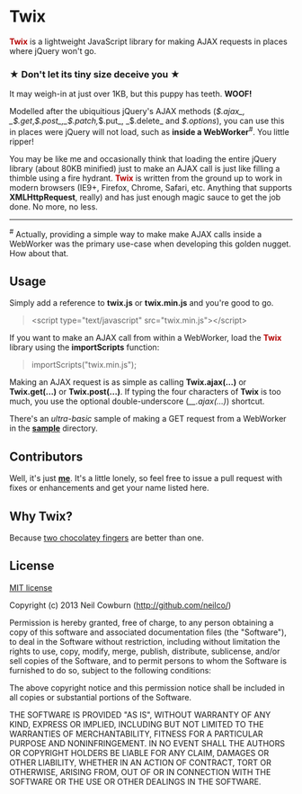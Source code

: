 # Twix

__<span style="color: rgb(180,0,0);">Twix</span>__ is a lightweight JavaScript library for making AJAX requests in places where jQuery won't go.

### ★ Don't let its tiny size deceive you ★

It may weigh-in at just over 1KB, but this puppy has teeth. __WOOF!__ 

Modelled after the ubiquitious jQuery's AJAX methods (_$.ajax_, _$.get_,_$.post_,_$.patch,_$.put_, _$.delete_ and _$.options_), you can use this in places were jQuery will not load, such as __inside a WebWorker__<sup>#</sup>. You little ripper!

You may be like me and occasionally think that loading the entire jQuery library (about 80KB minified) just to make an AJAX call is just like filling a thimble using a fire hydrant. __<span style="color: rgb(180,0,0);">Twix</span>__ is written from the ground up to work in modern browsers (IE9+, Firefox, Chrome, Safari, etc. Anything that supports __XMLHttpRequest__, really) and has just enough magic sauce to get the job done. No more, no less. 

---

<sup>#</sup> Actually, providing a simple way to make make AJAX calls inside a WebWorker was the primary use-case when developing this golden nugget. How about that.

## Usage 

Simply add a reference to __twix.js__ or __twix.min.js__ and you're good to go. 

> &lt;script type="text/javascript" src="twix.min.js">&lt;/script>

If you want to make an AJAX call from within a WebWorker, load the __<span style="color: rgb(180,0,0);">Twix</span>__ library using the __importScripts__ function:

> importScripts("twix.min.js");

Making an AJAX request is as simple as calling __Twix.ajax(...)__ or __Twix.get(...)__ or __Twix.post(...)__. If typing the four characters of __Twix__ is too much, you use the optional double-underscore (*__.ajax(...)*) shortcut. 

There's an _ultra-basic_ sample of making a GET request from a WebWorker in the [__sample__](http://github.com/neilco/twix/sample/) directory. 

## Contributors

Well, it's just [__me__](http://github.com/neilco/). It's a little lonely, so feel free to issue a pull request with fixes or enhancements and get your name listed here.


## Why Twix?

Because [two chocolatey fingers](http://www.twix.com) are better than one. 

## License

[MIT license](http://neil.mit-license.org)

Copyright (c) 2013 Neil Cowburn (http://github.com/neilco/)

Permission is hereby granted, free of charge, to any person obtaining a copy
of this software and associated documentation files (the "Software"), to deal
in the Software without restriction, including without limitation the rights
to use, copy, modify, merge, publish, distribute, sublicense, and/or sell
copies of the Software, and to permit persons to whom the Software is
furnished to do so, subject to the following conditions:

The above copyright notice and this permission notice shall be included in
all copies or substantial portions of the Software.

THE SOFTWARE IS PROVIDED "AS IS", WITHOUT WARRANTY OF ANY KIND, EXPRESS OR
IMPLIED, INCLUDING BUT NOT LIMITED TO THE WARRANTIES OF MERCHANTABILITY,
FITNESS FOR A PARTICULAR PURPOSE AND NONINFRINGEMENT. IN NO EVENT SHALL THE
AUTHORS OR COPYRIGHT HOLDERS BE LIABLE FOR ANY CLAIM, DAMAGES OR OTHER
LIABILITY, WHETHER IN AN ACTION OF CONTRACT, TORT OR OTHERWISE, ARISING FROM,
OUT OF OR IN CONNECTION WITH THE SOFTWARE OR THE USE OR OTHER DEALINGS IN
THE SOFTWARE.
